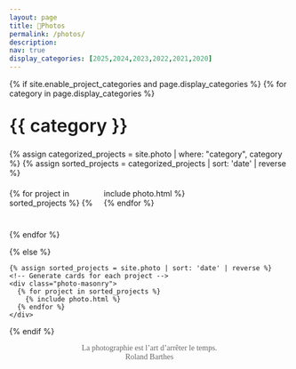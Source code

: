 ```yaml
---
layout: page
title: 📸Photos
permalink: /photos/
description: 
nav: true
display_categories: [2025,2024,2023,2022,2021,2020]
---
```


<style>
.parisienne-regular {
  font-family: "Parisienne", cursive;
  font-weight: 400;
  font-style: normal;
}
<style>

.photo-gallery {
  width: 100%;
  max-width: 1400px;
  margin: 0 auto;
  padding: 0 5px;
}

.photo-masonry {
  columns: 4;
  column-gap: 8px;
  margin: 20px 0;
}

.photo-masonry .grid-item {
  width: 100% !important;
  margin-bottom: 8px !important;
  break-inside: avoid;
  display: inline-block;
}

.photo-masonry .card {
  width: 100%;
  margin: 0;
  background: transparent;
  border: none;
  box-shadow: none;
  transition: transform 0.2s ease;
}

.photo-masonry .card:hover {
  transform: scale(1.02);
  z-index: 10;
  position: relative;
}

.photo-masonry .photo-img {
  width: 100%;
  height: auto;
  border-radius: 4px;
  display: block;
}

.photo-masonry .card-body {
  padding: 6px 8px !important;
  max-width: 100% !important;
  margin: 0 !important;
}

.photo-masonry .card-date {
  font-size: 0.85rem;
  margin: 0;
  opacity: 0.8;
}

.category-section {
  margin-bottom: 40px;
}

.category-title {
  font-size: 2rem;
  font-weight: 600;
  margin: 30px 0 15px 0;
  padding-bottom: 8px;
  border-bottom: 2px solid var(--global-divider-color);
  color: var(--global-text-color);
}

/* 반응형 컬럼 수 조정 */
@media (max-width: 1200px) {
  .photo-masonry {
    columns: 3;
    column-gap: 6px;
  }
  .photo-masonry .grid-item {
    margin-bottom: 6px !important;
  }
}

@media (max-width: 768px) {
  .photo-masonry {
    columns: 2;
    column-gap: 5px;
  }
  .photo-masonry .grid-item {
    margin-bottom: 5px !important;
  }
  .category-title {
    font-size: 1.6rem;
  }
}

@media (max-width: 480px) {
  .photo-masonry {
    columns: 1;
    column-gap: 0;
  }
  .photo-gallery {
    padding: 0 3px;
  }
  .category-title {
    font-size: 1.4rem;
  }
}
</style>

<div class="photo-gallery">
  {% if site.enable_project_categories and page.display_categories %}
  <!-- Display categorized projects -->
    {% for category in page.display_categories %}
      <div class="category-section">
        <h2 class="category-title">{{ category }}</h2>
        {% assign categorized_projects = site.photo | where: "category", category %}
        {% assign sorted_projects = categorized_projects | sort: 'date' | reverse %}
        <!-- Generate cards for each project -->
        <div class="photo-masonry">
          {% for project in sorted_projects %}
            {% include photo.html %}
          {% endfor %}
        </div>
      </div>
    {% endfor %}

  {% else %}
  <!-- Display projects without categories -->
    {% assign sorted_projects = site.photo | sort: 'date' | reverse %}
    <!-- Generate cards for each project -->
    <div class="photo-masonry">
      {% for project in sorted_projects %}
        {% include photo.html %}
      {% endfor %}      
    </div>
  {% endif %}
</div>


<div class="parisienne-regular" style="text-align: center; color: #666;">
La photographie est l’art d’arrêter le temps. <br>
Roland Barthes
</div>